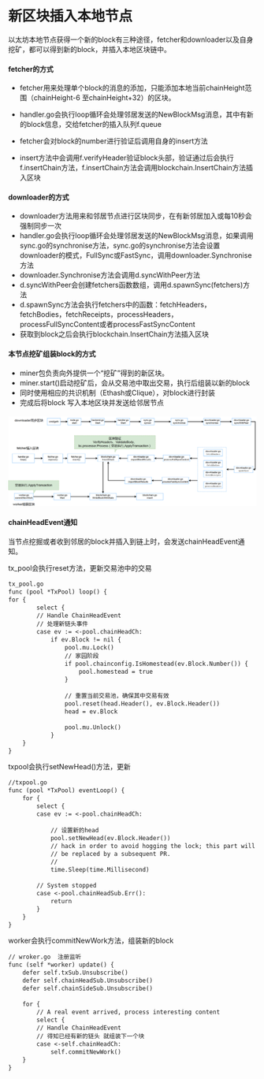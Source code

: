# 新区块插入本地节点

以太坊本地节点获得一个新的block有三种途径，fetcher和downloader以及自身挖矿，都可以得到新的block，并插入本地区块链中。

#### fetcher的方式

- fetcher用来处理单个block的消息的添加，只能添加本地当前chainHeight范围（chainHeight-6 至chainHeight+32）的区块。

- handler.go会执行loop循环会处理邻居发送的NewBlockMsg消息，其中有新的block信息，交给fetcher的插入队列f.queue
- fetcher会对block的number进行验证后调用自身的insert方法
- insert方法中会调用f.verifyHeader验证block头部，验证通过后会执行f.insertChain方法，f.insertChain方法会调用blockchain.InsertChain方法插入区块

#### downloader的方式
- downloader方法用来和邻居节点进行区块同步，在有新邻居加入或每10秒会强制同步一次
- handler.go会执行loop循环会处理邻居发送的NewBlockMsg消息，如果调用sync.go的synchronise方法，sync.go的synchronise方法会设置downloader的模式，FullSync或FastSync，调用downloader.Synchronise方法
- downloader.Synchronise方法会调用d.syncWithPeer方法
- d.syncWithPeer会创建fetchers函数数组，调用d.spawnSync(fetchers)方法
- d.spawnSync方法会执行fetchers中的函数：fetchHeaders，fetchBodies，fetchReceipts，processHeaders，processFullSyncContent或者processFastSyncContent
- 获取到block之后会执行blockchain.InsertChain方法插入区块

#### 本节点挖矿组装block的方式

- miner包负责向外提供一个“挖矿”得到的新区块。
- miner.start()启动挖矿后，会从交易池中取出交易，执行后组装以新的block
- 同时使用相应的共识机制（Ethash或Clique），对block进行封装
- 完成后将block 写入本地区块并发送给邻居节点

#### 

![](./img/whImg/newBlockInsert.jpg)



#### chainHeadEvent通知

当节点挖掘或者收到邻居的block并插入到链上时，会发送chainHeadEvent通知。

tx_pool会执行reset方法，更新交易池中的交易

```
tx_pool.go
func (pool *TxPool) loop() {
for {
		select {
		// Handle ChainHeadEvent
		// 处理新链头事件
		case ev := <-pool.chainHeadCh:
			if ev.Block != nil {
				pool.mu.Lock()
				// 家园阶段
				if pool.chainconfig.IsHomestead(ev.Block.Number()) {
					pool.homestead = true
				}

				// 重置当前交易池，确保其中交易有效
				pool.reset(head.Header(), ev.Block.Header())
				head = ev.Block

				pool.mu.Unlock()
			}
    }
}
```

txpool会执行setNewHead()方法，更新

```
//txpool.go
func (pool *TxPool) eventLoop() {
	for {
		select {
		case ev := <-pool.chainHeadCh:

			// 设置新的head
			pool.setNewHead(ev.Block.Header())
			// hack in order to avoid hogging the lock; this part will
			// be replaced by a subsequent PR.
			//
			time.Sleep(time.Millisecond)

		// System stopped
		case <-pool.chainHeadSub.Err():
			return
		}
	}
}
```



worker会执行commitNewWork方法，组装新的block

```
// wroker.go  注册监听
func (self *worker) update() {
	defer self.txSub.Unsubscribe()
	defer self.chainHeadSub.Unsubscribe()
	defer self.chainSideSub.Unsubscribe()

	for {
		// A real event arrived, process interesting content
		select {
		// Handle ChainHeadEvent
		// 得知已经有新的链头 就组装下一个块
		case <-self.chainHeadCh:
			self.commitNewWork()
	}
}
```